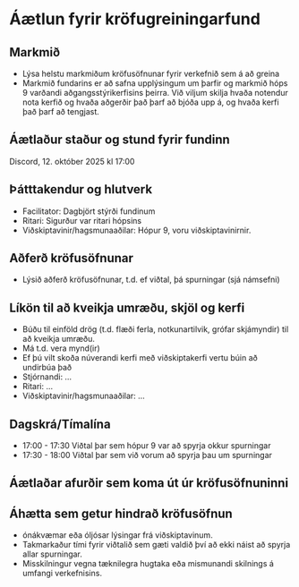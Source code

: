 # Áætlun fyrir kröfugreiningarfund

## Markmið
- Lýsa helstu markmiðum kröfusöfnunar fyrir verkefnið sem á að greina
- Markmið fundarins er að safna upplýsingum um þarfir og markmið hóps 9 varðandi aðgangsstýrikerfisins þeirra. Við viljum skilja hvaða notendur nota kerfið og hvaða aðgerðir það þarf að bjóða upp á, og hvaða kerfi það þarf að tengjast.

## Áætlaður staður og stund fyrir fundinn 

Discord, 12. október 2025 kl 17:00

## Þátttakendur og hlutverk
- Facilitator: Dagbjört stýrði fundinum
- Ritari: Sigurður var ritari hópsins
- Viðskiptavinir/hagsmunaaðilar: Hópur 9, voru viðskiptavinirnir.

## Aðferð kröfusöfnunar
- Lýsið aðferð kröfusöfnunar, t.d. ef viðtal, þá spurningar (sjá námsefni)

## Líkön til að kveikja umræðu, skjöl og kerfi 
- Búðu til einföld drög (t.d. flæði ferla, notkunartilvik, grófar skjámyndir) til að kveikja umræðu. 
- Má t.d. vera mynd(ir) 
- Ef þú vilt skoða núverandi kerfi með viðskiptakerfi vertu búin að undirbúa það 
- Stjórnandi: …
- Ritari: …
- Viðskiptavinir/hagsmunaaðilar: …

## Dagskrá/Tímalína
- 17:00 - 17:30 Viðtal þar sem hópur 9 var að spyrja okkur spurningar
- 17:30 - 18:00 Viðtal þar sem við vorum að spyrja þau um spurningar

## Áætlaðar afurðir sem koma út úr kröfusöfnuninni 

## Áhætta sem getur hindrað kröfusöfnun 
- ónákvæmar eða óljósar lýsingar frá viðskiptavinum.
- Takmarkaður tími fyrir viðtalið sem gæti valdið því að ekki náist að spyrja allar spurningar.
- Misskilningur vegna tæknilegra hugtaka eða mismunandi skilnings á umfangi verkefnisins.
